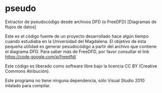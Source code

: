 pseudo
======

Extractor de pseudocódigo desde archivos DFD (o FreeDFD) [Diagramas de flujos de datos]

Este es el código fuente de un proyecto desarrollado hace algún tiempo cuando
estudiaba en la Universidad del Magdalena. El objetivo de ésta pequeña utilidad
es generar pesudocódigo a partir del archivo que contiene el diagrama DFD.
Para saber más de FreeDFD, por favor consultar el link https://code.google.com/p/freedfd/

Este código es liberado como software libre bajo la licencia CC BY (Creative Commons Atribución).

Este programa no tiene ninguna dependencia, sólo Visual Studio 2010 intalado para compilar.
